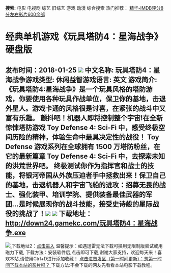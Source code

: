 **搜索:** 电影 电视剧 综艺 旧综艺 游戏 动漫 综合搜索 热门推荐： [精华-IMDB评分8分左右影片600余部](https://www.dytt8.com/html/gndy/jddy/20160320/50510.html)
# 经典单机游戏《玩具塔防4：星海战争》硬盘版
发布时间：2018-01-25 
![](http://www.gamekc.com/games/5516.jpg)
中文名称: 玩具塔防4：星海战争游戏类型: 休闲益智游戏语言: 英文
游戏简介: 《玩具塔防4:星海战争》是一个玩具风格的塔防游戏，你要使用各种玩具作战单位，保卫你的基地，击退外星人。游戏卡通的风格很是讨喜，在紧张的战斗中又富有乐趣。
颤抖吧！机器人即将控制整个宇宙!在全新惊悚塔防游戏 Toy Defense 4: Sci-Fi 中，感受终极空间历险的精神，体验生命中最具决定性的战役！
Toy Defense 游戏系列在全球拥有 1500 万塔防粉丝，在它的最新篇章 Toy Defense 4: Sci-Fi 中，去探索未知的洪荒世界吧。
终极测试你作为指挥官和战士的技能，将银河帝国从外族压迫者手中拯救出来！保卫自己的基地，击退机器人和宇宙飞船的进攻：招募无畏的战士、强化装甲、培训学院、提供装备最佳武器的军团...是时候展现你的战斗技能，接受史诗般的星际战役的挑战了！![](http://www.gamekc.com/games/5516a.jpg)
![](http://www.gamekc.com/games/5516b.jpg)
**下载地址：**
<http://down24.gamekc.com/玩具塔防4：星海战争.exe>  
---  
[![](https://cscdn.t1ujc.com/b/11/3148/1261121/640X150.jpg) ](https://www.dytt8.com/html/game/jingdianyouxifabu/20180125/56190.html) 下载地址2：[点击进入](https://www.ygdy8.net/ "迅雷电影") 温馨提示：如遇迅雷无法下载可换用无限制版尝试或用磁力下载,  下载方法：安装软件后,点击即可下载,谢谢大家支持，欢迎每天来！喜欢本站,请使用Ctrl+D进行添加收藏！ [点击进首发区（第一时间更新）：想第一时间下载本站的影片吗？ ](https://www.ygdy8.net/)下载方法:不会下载的网友先看看本站电影下载教程。